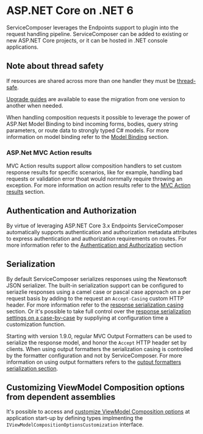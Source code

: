 # ASP.NET Core on .NET 6

ServiceComposer leverages the Endpoints support to plugin into the request handling pipeline.
ServiceComposer can be added to existing or new ASP.NET Core projects, or it can be hosted in .NET console applications.

## Note about thread safety

If resources are shared across more than one handler they must be [thread-safe](thread-safety.md).

[Upgrade guides](upgrade-guides) are available to ease the migration from one version to another when needed.

When handling composition requests it possible to leverage the power of ASP.Net Model Binding to bind incoming forms, bodies, query string parameters, or route data to strongly typed C# models. For more information on model binding refer to the [Model Binding](model-binding.md) section.

### ASP.Net MVC Action results

MVC Action results support allow composition handlers to set custom response results for specific scenarios, like for example, handling bad requests or validation error thoat would nornmally require throwing an exception. For more information on action results refer to the [MVC Action results](action-results.md) section.

## Authentication and Authorization

By virtue of leveraging ASP.NET Core 3.x Endpoints ServiceComposer automatically supports authentication and authorization metadata attributes to express authentication and authorization requirements on routes. For more information refer to the [Authentication and Authorization](authentication-authorization.md) section

## Serialization

By default ServiceComposer serializes responses using the Newtonsoft JSON serializer. The built-in serialization support can be configured to seriazlie responses using a camel case or pascal case approach on a per request basis by adding to the request an `Accept-Casing` custom HTTP header. For more information refer to the [response serialization casing](response-serialization-casing.md) section. Or it's possible to take full control over the [response serialization settings on a case-by-case](custom-json-response-serialization-settings.md) by suppliying at configuration time a customization function.

Starting with version 1.9.0, regular MVC Output Formatters can be used to serialize the response model, and honor the `Accept` HTTP header set by clients. When using output formatters the serialization casing is controlled by the formatter configuration and not by ServiceComposer. For more information on using output formatters refers to the [output formatters serialization section](output-formatters-serialization.md).

## Customizing ViewModel Composition options from dependent assemblies

It's possible to access and [customize ViewModel Composition options](options-customizations.md) at application start-up by defining types implmenting the `IViewModelCompositionOptionsCustomization` interface.
